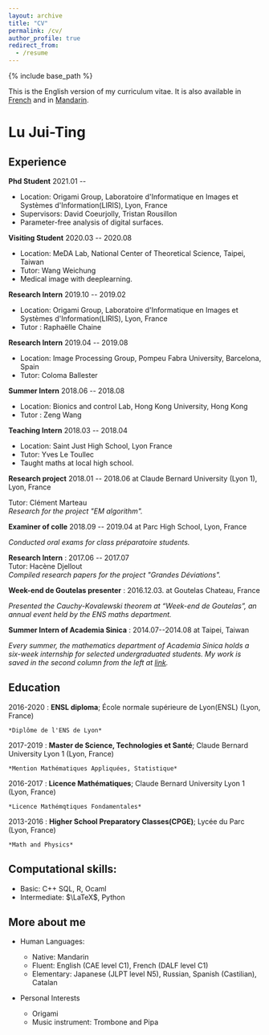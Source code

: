 ```yaml
---
layout: archive
title: "CV"
permalink: /cv/
author_profile: true
redirect_from:
  - /resume
---
```


{% include base_path %}

This is the English version of my curriculum vitae. It is also available in [French](https://mothorchids.github.io/cv_fr/) and in [Mandarin](https://mothorchids.github.io/cv_zh/).

Lu Jui-Ting
============

<!--- 
-------------------     ----------------------------
1 MyAddress                        email@example.com
MyTown 1000                          @twitter_handle
MyCountry                           1800 my-phone-nr
-------------------     ----------------------------
--->

Experience
----------
**Phd Student**
2021.01 -- 
* Location:  Origami Group, Laboratoire d'Informatique en Images et Systèmes d'Information(LIRIS), Lyon, France
* Supervisors: David Coeurjolly, Tristan Rousillon
* Parameter-free analysis of digital surfaces.

**Visiting Student**
2020.03 -- 2020.08
*  Location: MeDA Lab, National Center of Theoretical Science, Taipei, Taiwan
* Tutor: Wang Weichung
* Medical image with deeplearning.

**Research Intern**
2019.10 -- 2019.02
* Location: Origami Group, Laboratoire d'Informatique en Images et Systèmes d'Information(LIRIS), Lyon, France
* Tutor : Raphaëlle Chaine

**Research Intern**
2019.04 -- 2019.08
* Location: Image Processing Group, Pompeu Fabra University, Barcelona, Spain
* Tutor: Coloma Ballester

**Summer Intern**
2018.06 -- 2018.08
* Location: Bionics and control Lab, Hong Kong University, Hong Kong
* Tutor : Zeng Wang

**Teaching Intern**
2018.03 -- 2018.04
* Location: Saint Just High School, Lyon France
* Tutor: Yves Le Toullec
* Taught maths at local high school.

**Research project**
2018.01 -- 2018.06 at Claude Bernard University (Lyon 1), Lyon, France

Tutor: Clément Marteau\
*Research for the project "EM algorithm".*

**Examiner of colle**
2018.09 -- 2019.04 at Parc High School, Lyon, France

*Conducted oral exams for class préparatoire students.*

**Research Intern**
:  2017.06 -- 2017.07\
Tutor: Hacène Djellout\
*Compiled research papers for the project "Grandes Déviations".*

**Week-end de Goutelas presenter**
:   2016.12.03. at Goutelas Chateau, France 
 
*Presented the Cauchy-Kovalewski theorem at “Week-end de Goutelas”, an annual event held by the ENS maths department.*

**Summer Intern of Academia Sinica**
:   2014.07--2014.08 at Taipei, Taiwan

*Every summer, the mathematics department of Academia Sinica holds a six-week internship for selected undergraduated students.
My work is saved in the second column from the left at [link](https://www.math.sinica.edu.tw/student/anime_2014/).*



Education
---------

<!--- 
2010-2014 (expected)
:   **PhD, Computer Science**; Awesome University (MyTown)

    *Thesis title: Deep Learning Approaches to the Self-Awesomeness
     Estimation Problem*
--->

2016-2020 
:   **ENSL diploma**; École normale supérieure de Lyon(ENSL) (Lyon, France)

    *Diplôme de l'ENS de Lyon*
    
2017-2019
:   **Master de Science, Technologies et Santé**; Claude Bernard University Lyon 1 (Lyon, France)

    *Mention Mathématiques Appliquées, Statistique*

2016-2017
:   **Licence Mathématiques**; Claude Bernard University Lyon 1 (Lyon, France)

    *Licence Mathémqtiques Fondamentales*

2013-2016
:   **Higher School Preparatory Classes(CPGE)**; Lycée du Parc (Lyon, France)

    *Math and Physics*



<!--- 
## 2019--2020, École normale supérieure de Lyon(ENSL), Fourth year of ENSL diploma
## 2018--2019, Claude Bernard University (Lyon 1), Master2 Maths en action
## 2017--2018, Claude Bernard University (Lyon 1), Master1 Mathématiques Générales
## 2016--2017, École normale supérieure de Lyon, Licence Mathématiques
## 2013--2016, Higher School Preparatory Classes(CPGE); MPSI,MP, and MP*, Lycée du Parc
## 2010--2013, Taipei First Girls' High School; Taipei, Taiwan
--->



Computational skills:
----------------------------------------
- Basic: C++ SQL, R, Ocaml
- Intermediate: $\LaTeX$, Python

More about me
----------------------------------------

* Human Languages:

     * Native: Mandarin
     * Fluent: English (CAE level C1), 
	French (DALF level C1)
     * Elementary: Japanese (JLPT level N5), 
	Russian, Spanish (Castilian), Catalan

* Personal Interests

	* Origami
	* Music instrument: Trombone and Pipa

